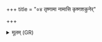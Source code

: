 +++
title = "०४ तृष्णामा नामासि कृष्णशकुनेर्"

+++
<details><summary>मूलम् (GR)</summary>

तृष्णामा नामासि कृष्णशकुनेर् मुखं निरृतेर् मुखम् ।  
तं त्वा स्वप्न तथा विद्म ॥
</details>